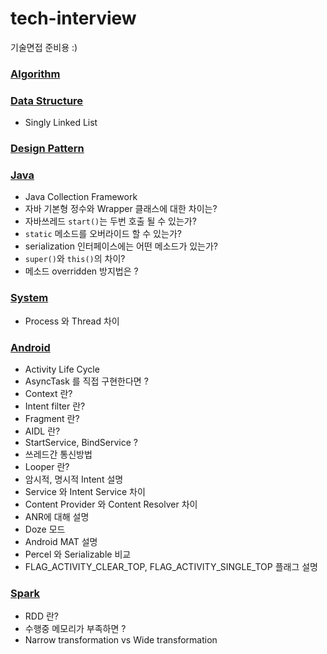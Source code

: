 # tech-interview
기술면접 준비용 :)

### [Algorithm](https://github.com/babjo/tech-interview/blob/master/algorithm.md)

### [Data Structure](https://github.com/babjo/tech-interview/blob/master/data_structure.md)
- Singly Linked List

### [Design Pattern](https://github.com/babjo/tech-interview/blob/master/design_pattern.md)

### [Java](https://github.com/babjo/tech-interview/blob/master/java.md)
- Java Collection Framework
- 자바 기본형 정수와 Wrapper 클래스에 대한 차이는?
- 자바쓰레드 `start()`는 두번 호출 될 수 있는가?
- `static` 메소드를 오버라이드 할 수 있는가?
- serialization 인터페이스에는 어떤 메소드가 있는가?
- `super()`와 `this()`의 차이?
- 메소드 overridden 방지법은 ?

### [System](https://github.com/babjo/tech-interview/blob/master/system.md)
- Process 와 Thread 차이

### [Android](https://github.com/babjo/tech-interview/blob/master/android.md)
- Activity Life Cycle
- AsyncTask 를 직접 구현한다면 ?
- Context 란?
- Intent filter 란?
- Fragment 란?
- AIDL 란?
- StartService, BindService ?
- 쓰레드간 통신방법
- Looper 란?
- 암시적, 명시적 Intent 설명
- Service 와 Intent Service 차이
- Content Provider 와 Content Resolver 차이
- ANR에 대해 설명
- Doze 모드
- Android MAT 설명
- Percel 와 Serializable 비교
- FLAG_ACTIVITY_CLEAR_TOP, FLAG_ACTIVITY_SINGLE_TOP 플래그 설명
 
### [Spark](https://github.com/babjo/tech-interview/blob/master/spark.md)
- RDD 란?
- 수행중 메모리가 부족하면 ?
- Narrow transformation vs Wide transformation